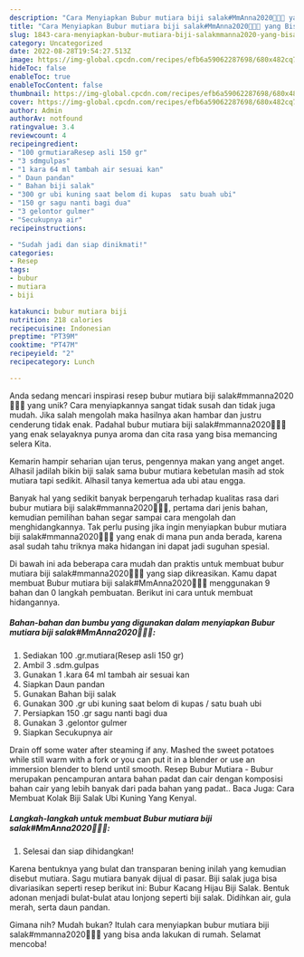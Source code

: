 ```yaml
---
description: "Cara Menyiapkan Bubur mutiara biji salak#MmAnna2020🍧🍨🥤 yang Bisa Manjain Lidah"
title: "Cara Menyiapkan Bubur mutiara biji salak#MmAnna2020🍧🍨🥤 yang Bisa Manjain Lidah"
slug: 1843-cara-menyiapkan-bubur-mutiara-biji-salakmmanna2020-yang-bisa-manjain-lidah
category: Uncategorized
date: 2022-08-28T19:54:27.513Z
image: https://img-global.cpcdn.com/recipes/efb6a59062287698/680x482cq70/bubur-mutiara-biji-salakmmanna2020-foto-resep-utama.jpg
hideToc: false
enableToc: true
enableTocContent: false
thumbnail: https://img-global.cpcdn.com/recipes/efb6a59062287698/680x482cq70/bubur-mutiara-biji-salakmmanna2020-foto-resep-utama.jpg
cover: https://img-global.cpcdn.com/recipes/efb6a59062287698/680x482cq70/bubur-mutiara-biji-salakmmanna2020-foto-resep-utama.jpg
author: Admin
authorAv: notfound
ratingvalue: 3.4
reviewcount: 4
recipeingredient:
- "100 grmutiaraResep asli 150 gr"
- "3 sdmgulpas"
- "1 kara 64 ml tambah air sesuai kan"
- " Daun pandan"
- " Bahan biji salak"
- "300 gr ubi kuning saat belom di kupas  satu buah ubi"
- "150 gr sagu nanti bagi dua"
- "3 gelontor gulmer"
- "Secukupnya air"
recipeinstructions:

- "Sudah jadi dan siap dinikmati!"
categories:
- Resep
tags:
- bubur
- mutiara
- biji

katakunci: bubur mutiara biji 
nutrition: 218 calories
recipecuisine: Indonesian
preptime: "PT39M"
cooktime: "PT47M"
recipeyield: "2"
recipecategory: Lunch

---
```





Anda sedang mencari inspirasi resep bubur mutiara biji salak#mmanna2020🍧🍨🥤 yang unik? Cara menyiapkannya sangat tidak susah dan tidak juga mudah. Jika salah mengolah maka hasilnya akan hambar dan justru cenderung tidak enak. Padahal bubur mutiara biji salak#mmanna2020🍧🍨🥤 yang enak selayaknya punya aroma dan cita rasa yang bisa memancing selera Kita.





Kemarin hampir seharian ujan terus, pengennya makan yang anget anget. Alhasil jadilah bikin biji salak sama bubur mutiara kebetulan masih ad stok mutiara tapi sedikit. Alhasil tanya kemertua ada ubi atau engga.

Banyak hal yang sedikit banyak berpengaruh terhadap kualitas rasa dari bubur mutiara biji salak#mmanna2020🍧🍨🥤, pertama dari jenis bahan, kemudian pemilihan bahan segar sampai cara mengolah dan menghidangkannya. Tak perlu pusing jika ingin menyiapkan bubur mutiara biji salak#mmanna2020🍧🍨🥤 yang enak di mana pun anda berada, karena asal sudah tahu triknya maka hidangan ini dapat jadi suguhan spesial.






Di bawah ini ada beberapa cara mudah dan praktis untuk membuat bubur mutiara biji salak#mmanna2020🍧🍨🥤 yang siap dikreasikan. Kamu dapat membuat Bubur mutiara biji salak#MmAnna2020🍧🍨🥤 menggunakan 9 bahan dan 0 langkah pembuatan. Berikut ini cara untuk membuat hidangannya.

<!--inarticleads1-->

##### Bahan-bahan dan bumbu yang digunakan dalam menyiapkan Bubur mutiara biji salak#MmAnna2020🍧🍨🥤:

1. Sediakan 100 .gr.mutiara(Resep asli 150 gr)
1. Ambil 3 .sdm.gulpas
1. Gunakan 1 .kara 64 ml tambah air sesuai kan
1. Siapkan  Daun pandan
1. Gunakan  Bahan biji salak
1. Gunakan 300 .gr ubi kuning saat belom di kupas / satu buah ubi
1. Persiapkan 150 .gr sagu nanti bagi dua
1. Gunakan 3 .gelontor gulmer
1. Siapkan Secukupnya air


Drain off some water after steaming if any. Mashed the sweet potatoes while still warm with a fork or you can put it in a blender or use an immersion blender to blend until smooth. Resep Bubur Mutiara - Bubur merupakan pencampuran antara bahan padat dan cair dengan komposisi bahan cair yang lebih banyak dari pada bahan yang padat.. Baca Juga: Cara Membuat Kolak Biji Salak Ubi Kuning Yang Kenyal. 

<!--inarticleads2-->

##### Langkah-langkah untuk membuat Bubur mutiara biji salak#MmAnna2020🍧🍨🥤:


1. Selesai dan siap dihidangkan!

Karena bentuknya yang bulat dan transparan bening inilah yang kemudian disebut mutiara. Sagu mutiara banyak dijual di pasar. Biji salak juga bisa divariasikan seperti resep berikut ini: Bubur Kacang Hijau Biji Salak. Bentuk adonan menjadi bulat-bulat atau lonjong seperti biji salak. Didihkan air, gula merah, serta daun pandan. 

Gimana nih? Mudah bukan? Itulah cara menyiapkan bubur mutiara biji salak#mmanna2020🍧🍨🥤 yang bisa anda lakukan di rumah. Selamat mencoba!
